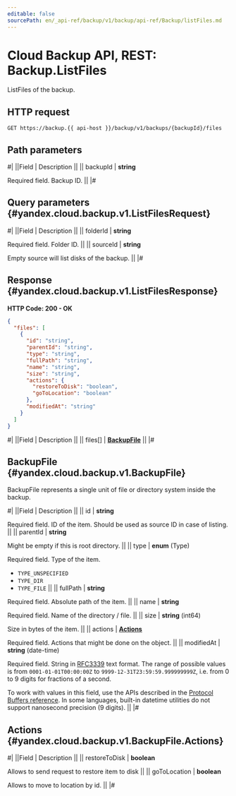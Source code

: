 ```yaml
---
editable: false
sourcePath: en/_api-ref/backup/v1/backup/api-ref/Backup/listFiles.md
---
```


# Cloud Backup API, REST: Backup.ListFiles

ListFiles of the backup.

## HTTP request

```
GET https://backup.{{ api-host }}/backup/v1/backups/{backupId}/files
```

## Path parameters

#|
||Field | Description ||
|| backupId | **string**

Required field. Backup ID. ||
|#

## Query parameters {#yandex.cloud.backup.v1.ListFilesRequest}

#|
||Field | Description ||
|| folderId | **string**

Required field. Folder ID. ||
|| sourceId | **string**

Empty source will list disks of the backup. ||
|#

## Response {#yandex.cloud.backup.v1.ListFilesResponse}

**HTTP Code: 200 - OK**

```json
{
  "files": [
    {
      "id": "string",
      "parentId": "string",
      "type": "string",
      "fullPath": "string",
      "name": "string",
      "size": "string",
      "actions": {
        "restoreToDisk": "boolean",
        "goToLocation": "boolean"
      },
      "modifiedAt": "string"
    }
  ]
}
```

#|
||Field | Description ||
|| files[] | **[BackupFile](#yandex.cloud.backup.v1.BackupFile)** ||
|#

## BackupFile {#yandex.cloud.backup.v1.BackupFile}

BackupFile represents a single unit of file or directory system inside the backup.

#|
||Field | Description ||
|| id | **string**

Required field. ID of the item. Should be used as source ID in case of listing. ||
|| parentId | **string**

Might be empty if this is root directory. ||
|| type | **enum** (Type)

Required field. Type of the item.

- `TYPE_UNSPECIFIED`
- `TYPE_DIR`
- `TYPE_FILE` ||
|| fullPath | **string**

Required field. Absolute path of the item. ||
|| name | **string**

Required field. Name of the directory / file. ||
|| size | **string** (int64)

Size in bytes of the item. ||
|| actions | **[Actions](#yandex.cloud.backup.v1.BackupFile.Actions)**

Required field. Actions that might be done on the object. ||
|| modifiedAt | **string** (date-time)

Required field. String in [RFC3339](https://www.ietf.org/rfc/rfc3339.txt) text format. The range of possible values is from
`0001-01-01T00:00:00Z` to `9999-12-31T23:59:59.999999999Z`, i.e. from 0 to 9 digits for fractions of a second.

To work with values in this field, use the APIs described in the
[Protocol Buffers reference](https://developers.google.com/protocol-buffers/docs/reference/overview).
In some languages, built-in datetime utilities do not support nanosecond precision (9 digits). ||
|#

## Actions {#yandex.cloud.backup.v1.BackupFile.Actions}

#|
||Field | Description ||
|| restoreToDisk | **boolean**

Allows to send request to restore item to disk ||
|| goToLocation | **boolean**

Allows to move to location by id. ||
|#